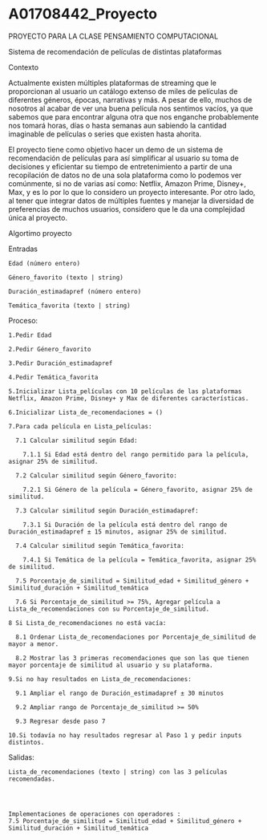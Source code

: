 # A01708442_Proyecto
PROYECTO PARA LA CLASE PENSAMIENTO COMPUTACIONAL

Sistema de recomendación de películas de distintas plataformas

Contexto

Actualmente existen múltiples plataformas de streaming que le proporcionan al usuario un catálogo extenso de miles de películas de diferentes géneros, épocas, narrativas y más. A pesar de ello, muchos de nosotros al acabar de ver una buena película nos sentimos vacíos, ya que sabemos que para encontrar alguna otra que nos enganche probablemente nos tomará horas, días o hasta semanas aun sabiendo la cantidad imaginable de películas o series que existen hasta ahorita. 

El proyecto tiene como objetivo hacer un demo de un sistema de recomendación de películas para así simplificar al usuario su toma de decisiones y eficientar su tiempo de entretenimiento a partir de una recopilación de datos no de una sola plataforma como lo podemos ver comúnmente, si no de varias así como: Netflix, Amazon Prime, Disney+, Max, y es lo por lo que lo considero un proyecto interesante. Por otro lado, al tener que integrar datos de múltiples fuentes y manejar la diversidad de preferencias de muchos usuarios, considero que le da una complejidad única al proyecto.

  Algortimo proyecto

  Entradas

    Edad (número entero)

    Género_favorito (texto | string)

    Duración_estimadapref (número entero)

    Temática_favorita (texto | string)


   Proceso:

    1.Pedir Edad

    2.Pedir Género_favorito

    3.Pedir Duración_estimadapref

    4.Pedir Temática_favorita

    5.Inicializar Lista_películas con 10 películas de las plataformas Netflix, Amazon Prime, Disney+ y Max de diferentes características.

    6.Inicializar Lista_de_recomendaciones = ()

    7.Para cada película en Lista_películas:

      7.1 Calcular similitud según Edad:

        7.1.1 Si Edad está dentro del rango permitido para la película, asignar 25% de similitud.

      7.2 Calcular similitud según Género_favorito:
  
        7.2.1 Si Género de la película = Género_favorito, asignar 25% de similitud.

      7.3 Calcular similitud según Duración_estimadapref:
  
        7.3.1 Si Duración de la película está dentro del rango de Duración_estimadapref ± 15 minutos, asignar 25% de similitud.

      7.4 Calcular similitud según Temática_favorita:

        7.4.1 Si Temática de la película = Temática_favorita, asignar 25% de similitud.

      7.5 Porcentaje_de_similitud = Similitud_edad + Similitud_género + Similitud_duración + Similitud_temática

      7.6 Si Porcentaje_de_similitud >= 75%, Agregar película a Lista_de_recomendaciones con su Porcentaje_de_similitud.

    8 Si Lista_de_recomendaciones no está vacía:

      8.1 Ordenar Lista_de_recomendaciones por Porcentaje_de_similitud de mayor a menor.

      8.2 Mostrar las 3 primeras recomendaciones que son las que tienen mayor porcentaje de similitud al usuario y su plataforma.

    9.Si no hay resultados en Lista_de_recomendaciones:

      9.1 Ampliar el rango de Duración_estimadapref ± 30 minutos

      9.2 Ampliar rango de Porcentaje_de_similitud >= 50%

      9.3 Regresar desde paso 7

    10.Si todavía no hay resultados regresar al Paso 1 y pedir inputs distintos.


   Salidas:

    Lista_de_recomendaciones (texto | string) con las 3 películas recomendadas.




    Implementaciones de operaciones con operadores :
    7.5 Porcentaje_de_similitud = Similitud_edad + Similitud_género + Similitud_duración + Similitud_temática
